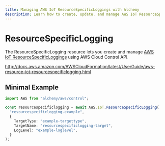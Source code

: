 ```yaml
---
title: Managing AWS IoT ResourceSpecificLoggings with Alchemy
description: Learn how to create, update, and manage AWS IoT ResourceSpecificLoggings using Alchemy Cloud Control.
---
```


# ResourceSpecificLogging

The ResourceSpecificLogging resource lets you create and manage [AWS IoT ResourceSpecificLoggings](https://docs.aws.amazon.com/iot/latest/userguide/) using AWS Cloud Control API.

http://docs.aws.amazon.com/AWSCloudFormation/latest/UserGuide/aws-resource-iot-resourcespecificlogging.html

## Minimal Example

```ts
import AWS from "alchemy/aws/control";

const resourcespecificlogging = await AWS.IoT.ResourceSpecificLogging(
  "resourcespecificlogging-example",
  {
    TargetType: "example-targettype",
    TargetName: "resourcespecificlogging-target",
    LogLevel: "example-loglevel",
  }
);
```

